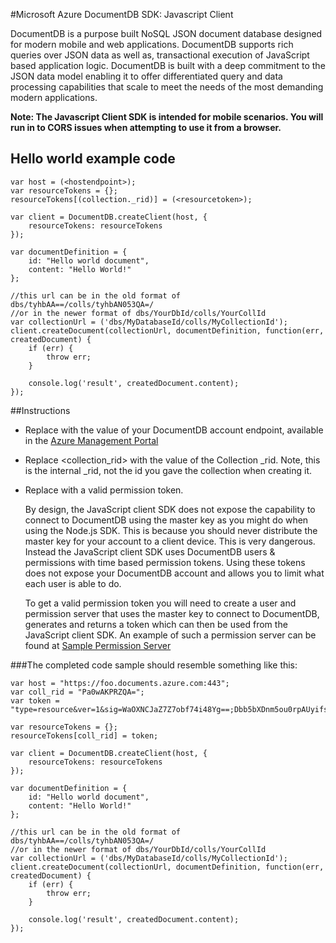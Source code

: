 #Microsoft Azure DocumentDB SDK: Javascript Client

DocumentDB is a purpose built NoSQL JSON document database designed for modern mobile and web applications. DocumentDB supports rich queries over JSON data as well as, transactional execution of JavaScript based application logic. DocumentDB is built with a deep commitment to the JSON data model enabling it to offer differentiated query and data processing capabilities that scale to meet the needs of the most demanding modern applications.

**Note: The Javascript Client SDK is intended for mobile scenarios. You will run in to CORS issues when attempting to use it from a browser.**

## Hello world example code

    var host = (<hostendpoint>); 
    var resourceTokens = {};
	resourceTokens[(collection._rid)] = (<resourcetoken>); 

    var client = DocumentDB.createClient(host, {
        resourceTokens: resourceTokens
    });
	
    var documentDefinition = {
        id: "Hello world document",
        content: "Hello World!"
    };
	
	//this url can be in the old format of dbs/tyhbAA==/colls/tyhbAN053QA=/
	//or in the newer format of dbs/YourDbId/colls/YourCollId
    var collectionUrl = ('dbs/MyDatabaseId/colls/MyCollectionId');	
    client.createDocument(collectionUrl, documentDefinition, function(err, createdDocument) {
        if (err) {
            throw err;
        }

        console.log('result', createdDocument.content);
    });

##Instructions
 - Replace <hostendpoint> with the value of your DocumentDB account endpoint, available in the [Azure Management Portal](portal.azure.com)
 
 - Replace <collection_rid> with the value of the Collection _rid. Note, this is the internal _rid, not the id you gave the collection when creating it.
 
 - Replace <resourcetoken> with a valid permission token. 

   	By design, the JavaScript client SDK does not expose the capability to connect to DocumentDB using the master key as you might do when using the Node.js SDK. This is because you should never distribute the master key for your account to a client device. This is very dangerous. 
   	Instead the JavaScript client SDK uses DocumentDB users & permissions with time based permission tokens. Using these tokens does not expose your DocumentDB account and allows you to limit what each user is able to do. 

   	To get a valid permission token you will need to create a user and permission server that uses the master key to connect to DocumentDB, generates and returns a token which can then be used from the JavaScript client SDK. An example of such a permission server can be found at [Sample Permission Server](https://github.com/Azure/azure-documentdb-js/tree/master/samples/Sample%20Persmission%20Server)  
   	

###The completed code sample should resemble something like this:

    var host = "https://foo.documents.azure.com:443";
	var coll_rid = "Pa0wAKPRZQA=";
	var token = "type=resource&ver=1&sig=WaOXNCJaZ7Z7obf74i48Yg==;Dbb5bXDnm5ou0rpAUyifsFR5VNIsfSTeuad81P7zC7ytJtSwLCLnw9ne99vuIH8/giBsYIrqtXE5PYDs2idLfdJ4+K3bfT8BJgWqdgIuIEE/nvVpdEQ85y1azPXO7F+wXwBzK4eH2wQ0yMudy+petUdnN1GR3VJNsuNTZ1j+mnLLT/FLpFjWLVyI2dTLe7KHM0FvnczVZmT9wGJV8rUMjgjV9oG552DAev9exPGnj4E=";
	
    var resourceTokens = {};
	resourceTokens[coll_rid] = token; 
	
    var client = DocumentDB.createClient(host, {
        resourceTokens: resourceTokens
    });
	
    var documentDefinition = {
        id: "Hello world document",
        content: "Hello World!"
    };
	
	//this url can be in the old format of dbs/tyhbAA==/colls/tyhbAN053QA=/
	//or in the newer format of dbs/YourDbId/colls/YourCollId
    var collectionUrl = ('dbs/MyDatabaseId/colls/MyCollectionId');	
    client.createDocument(collectionUrl, documentDefinition, function(err, createdDocument) {
        if (err) {
            throw err;
        }

        console.log('result', createdDocument.content);
    });

